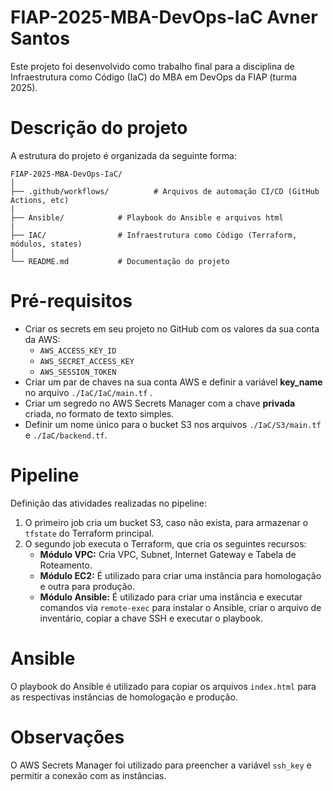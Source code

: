 # FIAP-2025-MBA-DevOps-IaC Avner Santos
Este projeto foi desenvolvido como trabalho final para a disciplina de Infraestrutura como Código (IaC) do MBA em DevOps da FIAP (turma 2025).

# Descrição do projeto
A estrutura do projeto é organizada da seguinte forma:

```
FIAP-2025-MBA-DevOps-IaC/
│
├── .github/workflows/          # Arquivos de automação CI/CD (GitHub Actions, etc)
|
├── Ansible/            # Playbook do Ansible e arquivos html
|
├── IAC/                # Infraestrutura como Código (Terraform, módulos, states)
│
└── README.md           # Documentação do projeto
```
# Pré-requisitos
- Criar os secrets em seu projeto no GitHub com os valores da sua conta da AWS:
    -   `AWS_ACCESS_KEY_ID`
    -   `AWS_SECRET_ACCESS_KEY`
    -   `AWS_SESSION_TOKEN`
- Criar um par de chaves na sua conta AWS e definir a variável **key_name** no arquivo `./IaC/IaC/main.tf` .
- Criar um segredo no AWS Secrets Manager com a chave **privada** criada, no formato de texto simples.
- Definir um nome único para o bucket S3 nos arquivos `./IaC/S3/main.tf` e `./IaC/backend.tf`.

# Pipeline
Definição das atividades realizadas no pipeline:

1.  O primeiro job cria um bucket S3, caso não exista, para armazenar o `tfstate` do Terraform principal.
2.  O segundo job executa o Terraform, que cria os seguintes recursos:
    *   **Módulo VPC:** Cria VPC, Subnet, Internet Gateway e Tabela de Roteamento.
    *   **Módulo EC2:** É utilizado para criar uma instância para homologação e outra para produção.
    *   **Módulo Ansible:** É utilizado para criar uma instância e executar comandos via `remote-exec` para instalar o Ansible, criar o arquivo de inventário, copiar a chave SSH e executar o playbook.

# Ansible
O playbook do Ansible é utilizado para copiar os arquivos `index.html` para as respectivas instâncias de homologação e produção.

# Observações
O AWS Secrets Manager foi utilizado para preencher a variável `ssh_key` e permitir a conexão com as instâncias.
